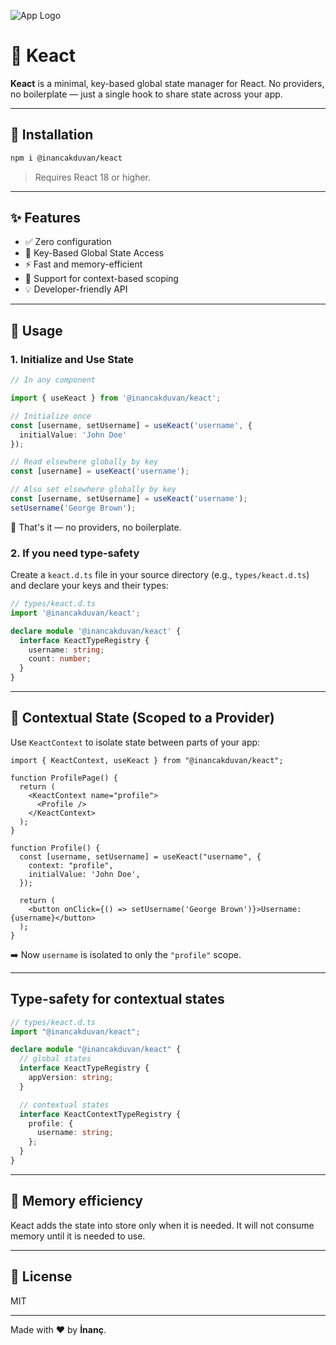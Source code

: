 

![App Logo](https://res.cloudinary.com/dnjvyciqt/image/upload/v1746881501/yzztqgtdqknfj9vzihou.png)

# 🔑 Keact

**Keact** is a minimal, key-based global state manager for React. No providers, no boilerplate — just a single hook to share state across your app.

---

## 🚀 Installation

```bash
npm i @inancakduvan/keact
```

> Requires React 18 or higher.

---

## ✨ Features

- ✅ Zero configuration
- 🔑 Key-Based Global State Access
- ⚡ Fast and memory-efficient
- 🧩 Support for context-based scoping
- 💡 Developer-friendly API

---

## 🔧 Usage

### 1. Initialize and Use State

```ts
// In any component

import { useKeact } from '@inancakduvan/keact';

// Initialize once
const [username, setUsername] = useKeact('username', {
  initialValue: 'John Doe'
});

// Read elsewhere globally by key
const [username] = useKeact('username');

// Also set elsewhere globally by key
const [username, setUsername] = useKeact('username');
setUsername('George Brown');
```

📌 That's it — no providers, no boilerplate.


### 2. If you need type-safety

Create a `keact.d.ts` file in your source directory (e.g., `types/keact.d.ts`) and declare your keys and their types:

```ts
// types/keact.d.ts
import '@inancakduvan/keact';

declare module '@inancakduvan/keact' {
  interface KeactTypeRegistry {
    username: string;
    count: number;
  }
}
```

---

## 🧩 Contextual State (Scoped to a Provider)

Use `KeactContext` to isolate state between parts of your app:

```tsx
import { KeactContext, useKeact } from "@inancakduvan/keact";

function ProfilePage() {
  return (
    <KeactContext name="profile">
      <Profile />
    </KeactContext>
  );
}

function Profile() {
  const [username, setUsername] = useKeact("username", {
    context: "profile",
    initialValue: 'John Doe',
  });

  return (
    <button onClick={() => setUsername('George Brown')}>Username: {username}</button>
  );
}
```

➡️ Now `username` is isolated to only the `"profile"` scope.

---

## Type-safety for contextual states

```ts
// types/keact.d.ts
import "@inancakduvan/keact";

declare module "@inancakduvan/keact" {
  // global states
  interface KeactTypeRegistry {
    appVersion: string;
  }

  // contextual states
  interface KeactContextTypeRegistry {
    profile: {
      username: string;
    };
  }
}
```

---

## 🧼 Memory efficiency

Keact adds the state into store only when it is needed. It will not consume memory until it is needed to use.

---

## 📄 License

MIT

---

Made with ❤️ by **İnanç**.